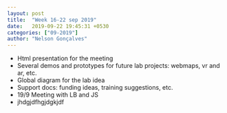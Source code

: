 ```yaml
---
layout: post
title:  "Week 16-22 sep 2019"
date:   2019-09-22 19:45:31 +0530
categories: ["09-2019"]
author: "Nelson Gonçalves"
---
```


* Html presentation for the meeting
* Several demos and prototypes for future lab projects: webmaps, vr and ar, etc.
* Global diagram for the lab idea
* Support docs: funding ideas, training suggestions, etc.
* 19/9 Meeting with LB and JS
* jhdgjdfhgjdgkjdf


